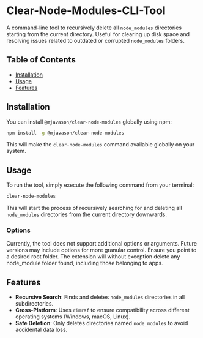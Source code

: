 # Clear-Node-Modules-CLI-Tool

A command-line tool to recursively delete all `node_modules` directories starting from the current directory. Useful for clearing up disk space and resolving issues related to outdated or corrupted `node_modules` folders.

## Table of Contents

- [Installation](#installation)
- [Usage](#usage)
- [Features](#features)

## Installation

You can install `@mjavason/clear-node-modules` globally using npm:

```bash
npm install -g @mjavason/clear-node-modules
```

This will make the `clear-node-modules` command available globally on your system.

## Usage

To run the tool, simply execute the following command from your terminal:

```bash
clear-node-modules
```

This will start the process of recursively searching for and deleting all `node_modules` directories from the current directory downwards.

### Options

Currently, the tool does not support additional options or arguments. Future versions may include options for more granular control. Ensure you point to a desired root folder. The extension will without exception delete any node_module folder found, including those belonging to apps.

## Features

- **Recursive Search**: Finds and deletes `node_modules` directories in all subdirectories.
- **Cross-Platform**: Uses `rimraf` to ensure compatibility across different operating systems (Windows, macOS, Linux).
- **Safe Deletion**: Only deletes directories named `node_modules` to avoid accidental data loss.